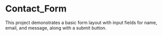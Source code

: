 # Contact_Form
 This project demonstrates a basic form layout with input fields for name, email, and message, along with a submit button.
